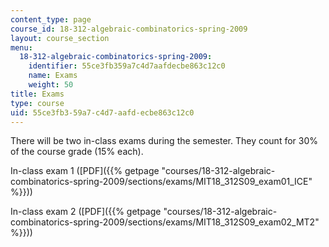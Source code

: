```yaml
---
content_type: page
course_id: 18-312-algebraic-combinatorics-spring-2009
layout: course_section
menu:
  18-312-algebraic-combinatorics-spring-2009:
    identifier: 55ce3fb359a7c4d7aafdecbe863c12c0
    name: Exams
    weight: 50
title: Exams
type: course
uid: 55ce3fb3-59a7-c4d7-aafd-ecbe863c12c0
---
```


There will be two in-class exams during the semester. They count for 30% of the course grade (15% each).

In-class exam 1 ([PDF]({{% getpage "courses/18-312-algebraic-combinatorics-spring-2009/sections/exams/MIT18_312S09_exam01_ICE" %}}))

In-class exam 2 ([PDF]({{% getpage "courses/18-312-algebraic-combinatorics-spring-2009/sections/exams/MIT18_312S09_exam02_MT2" %}}))